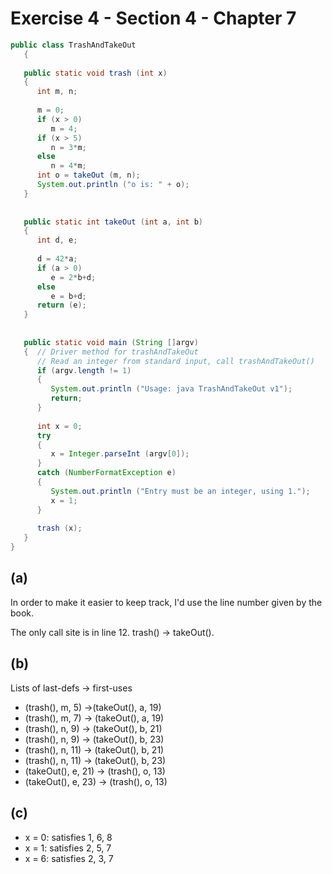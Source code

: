 # Exercise 4 - Section 4 - Chapter 7

```java
public class TrashAndTakeOut
   {
   
   public static void trash (int x)    
   {                         
      int m, n;                 
   
      m = 0;                    
      if (x > 0)               
         m = 4;                
      if (x > 5)              
         n = 3*m;              
      else                     
         n = 4*m;             
      int o = takeOut (m, n);
      System.out.println ("o is: " + o);  
   }
   
   
   public static int takeOut (int a, int b) 
   {
      int d, e; 
   
      d = 42*a; 
      if (a > 0) 
         e = 2*b+d; 
      else 
         e = b+d; 
      return (e); 
   } 
   
   
   public static void main (String []argv)
   {  // Driver method for trashAndTakeOut
      // Read an integer from standard input, call trashAndTakeOut()
      if (argv.length != 1)
      {
         System.out.println ("Usage: java TrashAndTakeOut v1");
         return;
      }
   
      int x = 0;
      try
      {
         x = Integer.parseInt (argv[0]);
      }
      catch (NumberFormatException e)
      {
         System.out.println ("Entry must be an integer, using 1.");
         x = 1;
      }
   
      trash (x);
   }
}
```

## (a) 
In order to make it easier to keep track, I'd use the line number given by the book.

The only call site is in line 12. trash() -> takeOut().  


## (b) 
Lists of last-defs -> first-uses
- (trash(), m, 5) ->(takeOut(), a, 19)  
- (trash(), m, 7) -> (takeOut(), a, 19)  
- (trash(), n, 9) -> (takeOut(), b, 21)  
- (trash(), n, 9) -> (takeOut(), b, 23)  
- (trash(), n, 11) -> (takeOut(), b, 21)  
- (trash(), n, 11) -> (takeOut(), b, 23)  
- (takeOut(), e, 21) -> (trash(), o, 13)  
- (takeOut(), e, 23) -> (trash(), o, 13)  

## (c)
- x = 0: satisfies 1, 6, 8  
- x = 1: satisfies 2, 5, 7  
- x = 6: satisfies 2, 3, 7  
